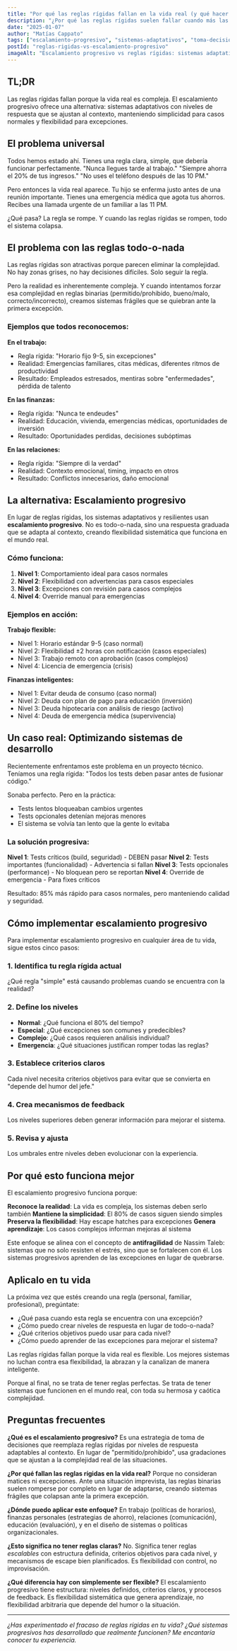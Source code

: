 ```yaml
---
title: "Por qué las reglas rígidas fallan en la vida real (y qué hacer en su lugar)"
description: "¿Por qué las reglas rígidas suelen fallar cuando más las necesitamos? Descubre cómo aplicar escalamiento progresivo para tomar mejores decisiones en el trabajo, las finanzas y la vida personal."
date: "2025-01-07"
author: "Matías Cappato"
tags: ["escalamiento-progresivo", "sistemas-adaptativos", "toma-decisiones", "flexibilidad", "antifragilidad", "reglas-rigidas", "productividad", "management", "vida-personal"]
postId: "reglas-rigidas-vs-escalamiento-progresivo"
imageAlt: "Escalamiento progresivo vs reglas rígidas: sistemas adaptativos que funcionan en la vida real"
---
```


## TL;DR

Las reglas rígidas fallan porque la vida real es compleja. El escalamiento progresivo ofrece una alternativa: sistemas adaptativos con niveles de respuesta que se ajustan al contexto, manteniendo simplicidad para casos normales y flexibilidad para excepciones.

## El problema universal

Todos hemos estado ahí. Tienes una regla clara, simple, que debería funcionar perfectamente. "Nunca llegues tarde al trabajo." "Siempre ahorra el 20% de tus ingresos." "No uses el teléfono después de las 10 PM." 

Pero entonces la vida real aparece. Tu hijo se enferma justo antes de una reunión importante. Tienes una emergencia médica que agota tus ahorros. Recibes una llamada urgente de un familiar a las 11 PM.

¿Qué pasa? La regla se rompe. Y cuando las reglas rígidas se rompen, todo el sistema colapsa.

## El problema con las reglas todo-o-nada

Las reglas rígidas son atractivas porque parecen eliminar la complejidad. No hay zonas grises, no hay decisiones difíciles. Solo seguir la regla.

Pero la realidad es inherentemente compleja. Y cuando intentamos forzar esa complejidad en reglas binarias (permitido/prohibido, bueno/malo, correcto/incorrecto), creamos sistemas frágiles que se quiebran ante la primera excepción.

### Ejemplos que todos reconocemos:

**En el trabajo:**
- Regla rígida: "Horario fijo 9-5, sin excepciones"
- Realidad: Emergencias familiares, citas médicas, diferentes ritmos de productividad
- Resultado: Empleados estresados, mentiras sobre "enfermedades", pérdida de talento

**En las finanzas:**
- Regla rígida: "Nunca te endeudes"
- Realidad: Educación, vivienda, emergencias médicas, oportunidades de inversión
- Resultado: Oportunidades perdidas, decisiones subóptimas

**En las relaciones:**
- Regla rígida: "Siempre di la verdad"
- Realidad: Contexto emocional, timing, impacto en otros
- Resultado: Conflictos innecesarios, daño emocional

## La alternativa: Escalamiento progresivo

En lugar de reglas rígidas, los sistemas adaptativos y resilientes usan **escalamiento progresivo**. No es todo-o-nada, sino una respuesta graduada que se adapta al contexto, creando flexibilidad sistemática que funciona en el mundo real.

### Cómo funciona:

1. **Nivel 1**: Comportamiento ideal para casos normales
2. **Nivel 2**: Flexibilidad con advertencias para casos especiales  
3. **Nivel 3**: Excepciones con revisión para casos complejos
4. **Nivel 4**: Override manual para emergencias

### Ejemplos en acción:

**Trabajo flexible:**
- Nivel 1: Horario estándar 9-5 (caso normal)
- Nivel 2: Flexibilidad ±2 horas con notificación (casos especiales)
- Nivel 3: Trabajo remoto con aprobación (casos complejos)
- Nivel 4: Licencia de emergencia (crisis)

**Finanzas inteligentes:**
- Nivel 1: Evitar deuda de consumo (caso normal)
- Nivel 2: Deuda con plan de pago para educación (inversión)
- Nivel 3: Deuda hipotecaria con análisis de riesgo (activo)
- Nivel 4: Deuda de emergencia médica (supervivencia)

## Un caso real: Optimizando sistemas de desarrollo

Recientemente enfrentamos este problema en un proyecto técnico. Teníamos una regla rígida: "Todos los tests deben pasar antes de fusionar código."

Sonaba perfecto. Pero en la práctica:
- Tests lentos bloqueaban cambios urgentes
- Tests opcionales detenían mejoras menores
- El sistema se volvía tan lento que la gente lo evitaba

### La solución progresiva:

**Nivel 1**: Tests críticos (build, seguridad) - DEBEN pasar
**Nivel 2**: Tests importantes (funcionalidad) - Advertencia si fallan
**Nivel 3**: Tests opcionales (performance) - No bloquean pero se reportan
**Nivel 4**: Override de emergencia - Para fixes críticos

Resultado: 85% más rápido para casos normales, pero manteniendo calidad y seguridad.

## Cómo implementar escalamiento progresivo

Para implementar escalamiento progresivo en cualquier área de tu vida, sigue estos cinco pasos:

### 1. Identifica tu regla rígida actual
¿Qué regla "simple" está causando problemas cuando se encuentra con la realidad?

### 2. Define los niveles
- **Normal**: ¿Qué funciona el 80% del tiempo?
- **Especial**: ¿Qué excepciones son comunes y predecibles?
- **Complejo**: ¿Qué casos requieren análisis individual?
- **Emergencia**: ¿Qué situaciones justifican romper todas las reglas?

### 3. Establece criterios claros
Cada nivel necesita criterios objetivos para evitar que se convierta en "depende del humor del jefe."

### 4. Crea mecanismos de feedback
Los niveles superiores deben generar información para mejorar el sistema.

### 5. Revisa y ajusta
Los umbrales entre niveles deben evolucionar con la experiencia.

## Por qué esto funciona mejor

El escalamiento progresivo funciona porque:

**Reconoce la realidad**: La vida es compleja, los sistemas deben serlo también
**Mantiene la simplicidad**: El 80% de casos siguen siendo simples
**Preserva la flexibilidad**: Hay escape hatches para excepciones
**Genera aprendizaje**: Los casos complejos informan mejoras al sistema

Este enfoque se alinea con el concepto de **antifragilidad** de Nassim Taleb: sistemas que no solo resisten el estrés, sino que se fortalecen con él. Los sistemas progresivos aprenden de las excepciones en lugar de quebrarse.

## Aplicalo en tu vida

La próxima vez que estés creando una regla (personal, familiar, profesional), pregúntate:

- ¿Qué pasa cuando esta regla se encuentra con una excepción?
- ¿Cómo puedo crear niveles de respuesta en lugar de todo-o-nada?
- ¿Qué criterios objetivos puedo usar para cada nivel?
- ¿Cómo puedo aprender de las excepciones para mejorar el sistema?

Las reglas rígidas fallan porque la vida real es flexible. Los mejores sistemas no luchan contra esa flexibilidad, la abrazan y la canalizan de manera inteligente.

Porque al final, no se trata de tener reglas perfectas. Se trata de tener sistemas que funcionen en el mundo real, con toda su hermosa y caótica complejidad.

## Preguntas frecuentes

**¿Qué es el escalamiento progresivo?**
Es una estrategia de toma de decisiones que reemplaza reglas rígidas por niveles de respuesta adaptables al contexto. En lugar de "permitido/prohibido", usa gradaciones que se ajustan a la complejidad real de las situaciones.

**¿Por qué fallan las reglas rígidas en la vida real?**
Porque no consideran matices ni excepciones. Ante una situación imprevista, las reglas binarias suelen romperse por completo en lugar de adaptarse, creando sistemas frágiles que colapsan ante la primera excepción.

**¿Dónde puedo aplicar este enfoque?**
En trabajo (políticas de horarios), finanzas personales (estrategias de ahorro), relaciones (comunicación), educación (evaluación), y en el diseño de sistemas o políticas organizacionales.

**¿Esto significa no tener reglas claras?**
No. Significa tener reglas *escalables* con estructura definida, criterios objetivos para cada nivel, y mecanismos de escape bien planificados. Es flexibilidad con control, no improvisación.

**¿Qué diferencia hay con simplemente ser flexible?**
El escalamiento progresivo tiene estructura: niveles definidos, criterios claros, y procesos de feedback. Es flexibilidad sistemática que genera aprendizaje, no flexibilidad arbitraria que depende del humor o la situación.

---

*¿Has experimentado el fracaso de reglas rígidas en tu vida? ¿Qué sistemas progresivos has desarrollado que realmente funcionen? Me encantaría conocer tu experiencia.*
